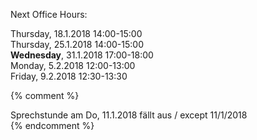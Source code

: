 
Next Office Hours:<br />

Thursday, 18.1.2018 14:00-15:00<br />
Thursday, 25.1.2018 14:00-15:00<br />
<b>Wednesday</b>, 31.1.2018 17:00-18:00<br />
Monday, 5.2.2018 12:00-13:00<br />
Friday, 9.2.2018 12:30-13:30<br />

{% comment %}
<div class="alert alert-danger" role="alert">
  Sprechstunde am Do, 11.1.2018 fällt aus / except 11/1/2018
</div>
{% endcomment %}
